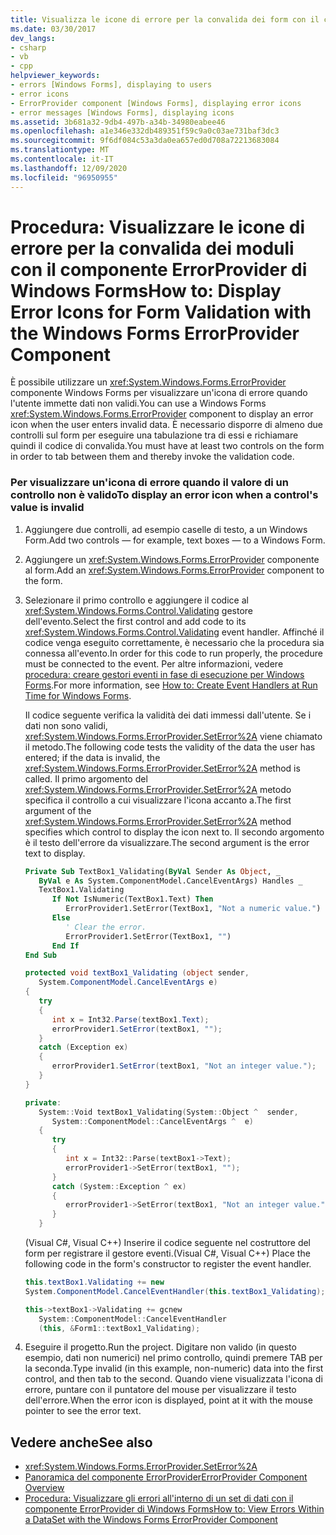 ```yaml
---
title: Visualizza le icone di errore per la convalida dei form con il componente ErrorProvider
ms.date: 03/30/2017
dev_langs:
- csharp
- vb
- cpp
helpviewer_keywords:
- errors [Windows Forms], displaying to users
- error icons
- ErrorProvider component [Windows Forms], displaying error icons
- error messages [Windows Forms], displaying icons
ms.assetid: 3b681a32-9db4-497b-a34b-34980eabee46
ms.openlocfilehash: a1e346e332db489351f59c9a0c03ae731baf3dc3
ms.sourcegitcommit: 9f6df084c53a3da0ea657ed0d708a72213683084
ms.translationtype: MT
ms.contentlocale: it-IT
ms.lasthandoff: 12/09/2020
ms.locfileid: "96950955"
---
```

# <a name="how-to-display-error-icons-for-form-validation-with-the-windows-forms-errorprovider-component"></a><span data-ttu-id="36832-102">Procedura: Visualizzare le icone di errore per la convalida dei moduli con il componente ErrorProvider di Windows Forms</span><span class="sxs-lookup"><span data-stu-id="36832-102">How to: Display Error Icons for Form Validation with the Windows Forms ErrorProvider Component</span></span>
<span data-ttu-id="36832-103">È possibile utilizzare un <xref:System.Windows.Forms.ErrorProvider> componente Windows Forms per visualizzare un'icona di errore quando l'utente immette dati non validi.</span><span class="sxs-lookup"><span data-stu-id="36832-103">You can use a Windows Forms <xref:System.Windows.Forms.ErrorProvider> component to display an error icon when the user enters invalid data.</span></span> <span data-ttu-id="36832-104">È necessario disporre di almeno due controlli sul form per eseguire una tabulazione tra di essi e richiamare quindi il codice di convalida.</span><span class="sxs-lookup"><span data-stu-id="36832-104">You must have at least two controls on the form in order to tab between them and thereby invoke the validation code.</span></span>  
  
### <a name="to-display-an-error-icon-when-a-controls-value-is-invalid"></a><span data-ttu-id="36832-105">Per visualizzare un'icona di errore quando il valore di un controllo non è valido</span><span class="sxs-lookup"><span data-stu-id="36832-105">To display an error icon when a control's value is invalid</span></span>  
  
1. <span data-ttu-id="36832-106">Aggiungere due controlli, ad esempio caselle di testo, a un Windows Form.</span><span class="sxs-lookup"><span data-stu-id="36832-106">Add two controls — for example, text boxes — to a Windows Form.</span></span>  
  
2. <span data-ttu-id="36832-107">Aggiungere un <xref:System.Windows.Forms.ErrorProvider> componente al form.</span><span class="sxs-lookup"><span data-stu-id="36832-107">Add an <xref:System.Windows.Forms.ErrorProvider> component to the form.</span></span>  
  
3. <span data-ttu-id="36832-108">Selezionare il primo controllo e aggiungere il codice al <xref:System.Windows.Forms.Control.Validating> gestore dell'evento.</span><span class="sxs-lookup"><span data-stu-id="36832-108">Select the first control and add code to its <xref:System.Windows.Forms.Control.Validating> event handler.</span></span> <span data-ttu-id="36832-109">Affinché il codice venga eseguito correttamente, è necessario che la procedura sia connessa all'evento.</span><span class="sxs-lookup"><span data-stu-id="36832-109">In order for this code to run properly, the procedure must be connected to the event.</span></span> <span data-ttu-id="36832-110">Per altre informazioni, vedere [procedura: creare gestori eventi in fase di esecuzione per Windows Forms](../how-to-create-event-handlers-at-run-time-for-windows-forms.md).</span><span class="sxs-lookup"><span data-stu-id="36832-110">For more information, see [How to: Create Event Handlers at Run Time for Windows Forms](../how-to-create-event-handlers-at-run-time-for-windows-forms.md).</span></span>  
  
     <span data-ttu-id="36832-111">Il codice seguente verifica la validità dei dati immessi dall'utente. Se i dati non sono validi, <xref:System.Windows.Forms.ErrorProvider.SetError%2A> viene chiamato il metodo.</span><span class="sxs-lookup"><span data-stu-id="36832-111">The following code tests the validity of the data the user has entered; if the data is invalid, the <xref:System.Windows.Forms.ErrorProvider.SetError%2A> method is called.</span></span> <span data-ttu-id="36832-112">Il primo argomento del <xref:System.Windows.Forms.ErrorProvider.SetError%2A> metodo specifica il controllo a cui visualizzare l'icona accanto a.</span><span class="sxs-lookup"><span data-stu-id="36832-112">The first argument of the <xref:System.Windows.Forms.ErrorProvider.SetError%2A> method specifies which control to display the icon next to.</span></span> <span data-ttu-id="36832-113">Il secondo argomento è il testo dell'errore da visualizzare.</span><span class="sxs-lookup"><span data-stu-id="36832-113">The second argument is the error text to display.</span></span>  
  
    ```vb  
    Private Sub TextBox1_Validating(ByVal Sender As Object, _  
       ByVal e As System.ComponentModel.CancelEventArgs) Handles _  
       TextBox1.Validating  
          If Not IsNumeric(TextBox1.Text) Then  
             ErrorProvider1.SetError(TextBox1, "Not a numeric value.")  
          Else  
             ' Clear the error.  
             ErrorProvider1.SetError(TextBox1, "")  
          End If  
    End Sub  
    ```  
  
    ```csharp  
    protected void textBox1_Validating (object sender,  
       System.ComponentModel.CancelEventArgs e)  
    {  
       try  
       {  
          int x = Int32.Parse(textBox1.Text);  
          errorProvider1.SetError(textBox1, "");  
       }  
       catch (Exception ex)  
       {  
          errorProvider1.SetError(textBox1, "Not an integer value.");  
       }  
    }  
    ```  
  
    ```cpp  
    private:  
       System::Void textBox1_Validating(System::Object ^  sender,  
          System::ComponentModel::CancelEventArgs ^  e)  
       {  
          try  
          {  
             int x = Int32::Parse(textBox1->Text);  
             errorProvider1->SetError(textBox1, "");  
          }  
          catch (System::Exception ^ ex)  
          {  
             errorProvider1->SetError(textBox1, "Not an integer value.");  
          }  
       }  
    ```  
  
     <span data-ttu-id="36832-114">(Visual C#, Visual C++) Inserire il codice seguente nel costruttore del form per registrare il gestore eventi.</span><span class="sxs-lookup"><span data-stu-id="36832-114">(Visual C#, Visual C++) Place the following code in the form's constructor to register the event handler.</span></span>  
  
    ```csharp  
    this.textBox1.Validating += new  
    System.ComponentModel.CancelEventHandler(this.textBox1_Validating);  
    ```  
  
    ```cpp  
    this->textBox1->Validating += gcnew  
       System::ComponentModel::CancelEventHandler  
       (this, &Form1::textBox1_Validating);  
    ```  
  
4. <span data-ttu-id="36832-115">Eseguire il progetto.</span><span class="sxs-lookup"><span data-stu-id="36832-115">Run the project.</span></span> <span data-ttu-id="36832-116">Digitare non valido (in questo esempio, dati non numerici) nel primo controllo, quindi premere TAB per la seconda.</span><span class="sxs-lookup"><span data-stu-id="36832-116">Type invalid (in this example, non-numeric) data into the first control, and then tab to the second.</span></span> <span data-ttu-id="36832-117">Quando viene visualizzata l'icona di errore, puntare con il puntatore del mouse per visualizzare il testo dell'errore.</span><span class="sxs-lookup"><span data-stu-id="36832-117">When the error icon is displayed, point at it with the mouse pointer to see the error text.</span></span>  
  
## <a name="see-also"></a><span data-ttu-id="36832-118">Vedere anche</span><span class="sxs-lookup"><span data-stu-id="36832-118">See also</span></span>

- <xref:System.Windows.Forms.ErrorProvider.SetError%2A>
- [<span data-ttu-id="36832-119">Panoramica del componente ErrorProvider</span><span class="sxs-lookup"><span data-stu-id="36832-119">ErrorProvider Component Overview</span></span>](errorprovider-component-overview-windows-forms.md)
- [<span data-ttu-id="36832-120">Procedura: Visualizzare gli errori all'interno di un set di dati con il componente ErrorProvider di Windows Forms</span><span class="sxs-lookup"><span data-stu-id="36832-120">How to: View Errors Within a DataSet with the Windows Forms ErrorProvider Component</span></span>](view-errors-within-a-dataset-with-wf-errorprovider-component.md)
